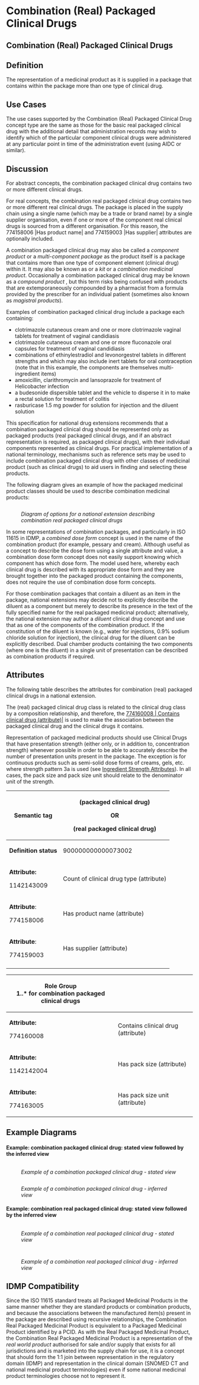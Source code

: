 # Combination (Real) Packaged Clinical Drugs

## Combination (Real) Packaged Clinical Drugs

## Definition

The representation of a medicinal product as it is supplied in a package that contains within the package more than one type of clinical drug.

## Use Cases

The use cases supported by the Combination (Real) Packaged Clinical Drug concept type are the same as those for the basic real packaged clinical drug with the additional detail that administration records may wish to identify which of the particular component clinical drugs were administered at any particular point in time of the administration event (using AIDC or similar).

## Discussion

For abstract concepts, the combination packaged clinical drug contains two or more different clinical drugs.

For real concepts, the combination real packaged clinical drug contains two or more different real clinical drugs. The package is placed in the supply chain using a single name (which may be a trade or brand name) by a single supplier organisation, even if one or more of the component real clinical drugs is sourced from a different organisation. For this reason, the 774158006 |Has product name| and 774159003 |Has supplier| attributes are optionally included.

A combination packaged clinical drug may also be called a _component product_ or a _multi-component package_ as the product itself is a package that contains more than one type of component element (clinical drug) within it. It may also be known as or a _kit_ or a _combination medicinal product_. Occasionally a combination packaged clinical drug may be known as a _compound product_ , but this term risks being confused with products that are extemporaneously compounded by a pharmacist from a formula provided by the prescriber for an individual patient (sometimes also known as _magistral products_).

Examples of combination packaged clinical drug include a package each containing:

* clotrimazole cutaneous cream and one or more clotrimazole vaginal tablets for treatment of vaginal candidiasis
* clotrimazole cutaneous cream and one or more fluconazole oral capsules for treatment of vaginal candidiasis
* combinations of ethinylestradiol and levonorgestrel tablets in different strengths and which may also include inert tablets for oral contraception (note that in this example, the components are themselves multi-ingredient items)
* amoxicillin, clarithromycin and lansoprazole for treatment of Helicobacter infection
* a budesonide dispersible tablet and the vehicle to disperse it in to make a rectal solution for treatment of colitis
* rasburicase 1.5 mg powder for solution for injection and the diluent solution

This specification for national drug extensions recommends that a combination packaged clinical drug should be represented only as packaged products (real packaged clinical drugs, and if an abstract representation is required, as packaged clinical drugs), with their individual components represented as clinical drugs. For practical implementation of a national terminology, mechanisms such as reference sets may be used to include combination packaged clinical drug with other classes of medicinal product (such as clinical drugs) to aid users in finding and selecting these products.

The following diagram gives an example of how the packaged medicinal product classes should be used to describe combination medicinal products:

<figure><img src="../../../../../.gitbook/assets/image (47).png" alt=""><figcaption><p><em>Diagram of options for a national extension describing combination real packaged clinical drugs</em></p></figcaption></figure>

In some representations of combination packages, and particularly in ISO 11615 in IDMP, a _combined dose form_ concept is used in the name of the combination product (for example, pessary and cream). Although useful as a concept to describe the dose form using a single attribute and value, a combination dose form concept does not easily support knowing which component has which dose form. The model used here, whereby each clinical drug is described with its appropriate dose form and they are brought together into the packaged product containing the components, does not require the use of combination dose form concepts.

For those combination packages that contain a diluent as an item in the package, national extensions may decide not to explicitly describe the diluent as a component but merely to describe its presence in the text of the fully specified name for the real packaged medicinal product; alternatively, the national extension may author a _diluent_ clinical drug concept and use that as one of the components of the combination product. If the constitution of the diluent is known (e.g., water for injections, 0.9% sodium chloride solution for injection), the clinical drug for the diluent can be explicitly described. Dual chamber products containing the two components (where one is the diluent) in a single unit of presentation can be described as combination products if required.

## Attributes

The following table describes the attributes for combination (real) packaged clinical drugs in a national extension.

The (real) packaged clinical drug class is related to the clinical drug class by a composition relationship, and therefore, the [774160008 | Contains clinical drug (attribute)|](http://snomed.info/id/774160008) is used to make the association between the packaged clinical drug and the clinical drugs it contains.

Representation of packaged medicinal products should use Clinical Drugs that have presentation strength (either only, or in addition to, concentration strength) whenever possible in order to be able to accurately describe the number of presentation units present in the package. The exception is for continuous products such as semi-solid dose forms of creams, gels, etc. where strength pattern 3a is used (see [Ingredient Strength Attributes](../../../../../authoring/pharmaceutical-and-biologic-product/Ingredient-Strength-Attributes_303923286.html)). In all cases, the pack size and pack size unit should relate to the denominator unit of the strength.

| **Semantic tag**                                                                               | <p>(packaged clinical drug)</p><p>OR</p><p>(real packaged clinical drug)</p>                                                                                                                                                                                                                                                                                                                                                                                                                                                                                                                                                                                                                                                                                                                                                                                                                                                                                               |
| ---------------------------------------------------------------------------------------------- | -------------------------------------------------------------------------------------------------------------------------------------------------------------------------------------------------------------------------------------------------------------------------------------------------------------------------------------------------------------------------------------------------------------------------------------------------------------------------------------------------------------------------------------------------------------------------------------------------------------------------------------------------------------------------------------------------------------------------------------------------------------------------------------------------------------------------------------------------------------------------------------------------------------------------------------------------------------------------- |
| **Definition status**                                                                          | <p>900000000000073002 |Sufficiently defined concept definition status (core metadata concept)</p><p><strong>Note</strong>: This can only be the case if extensions author concepts to represent real clinical drugs and/or product names and manufacturer / supplier organisations</p>                                                                                                                                                                                                                                                                                                                                                                                                                                                                                                                                                                                                                                                                                     |
| <p><strong>Attribute:</strong> </p><p>1142143009 |Count of clinical drug type (attribute)|</p> | <p><strong>Range</strong></p><ul><li>INT (integer)</li></ul><p><strong>Cardinality</strong></p><ul><li>1..1</li></ul><p><strong>Note</strong></p><ul><li>This attribute provides the number (count) of distinct clinical drug (concepts) present in the package.  For combination packages, this value should be greater than one</li></ul>                                                                                                                                                                                                                                                                                                                                                                                                                                                                                                                                                                                                                                |
| <p><strong>Attribute</strong>:</p><p>774158006 |Has product name (attribute)|</p>              | <ul><li><p>&#x3C; 774167006 |Product name (product name)|</p><ul><li><p>Extensions must author product name concepts within their extension using the root of </p><p><a href="http://snomed.info/id/774167006">774167006 | Product name (product name)|</a><a href="https://browser.ihtsdotools.org/?perspective=full&#x26;conceptId1=774167006&#x26;edition=MAIN/2021-07-31&#x26;release=&#x26;languages=en"> </a>from the Qualifier hierarchy</p></li></ul></li></ul><p><strong>Cardinality</strong></p><ul><li>0..1</li></ul><p><strong>Notes</strong></p><ul><li>The attribute value should represent the (authorised) product name; this may or may not be a trademarked name and is often referred to as the "brand name" (see section below)</li><li>This attribute should only be valued in the rare circumstances when the product name for the combination product is known to be different from the product name of the component real clinical drugs</li></ul> |
| <p><strong>Attribute</strong>:</p><p>774159003 |Has supplier (attribute)|</p>                  | <ul><li><p>&#x3C; 774164004 |Supplier (supplier)|</p><ul><li><p>Extensions must author concepts to value supplier organisation information within their extension using the root of </p><p><a href="http://snomed.info/id/774164004">774164004 | Supplier (supplier)|</a> from the Qualifier hierarchy</p></li></ul></li></ul><p><strong>Cardinality</strong></p><ul><li>0..1</li></ul><p><strong>Notes</strong></p><ul><li>The attribute value should represent the holder of the marketing authorisation or authorisation for supply; this may or may not be the organisation responsible for the actual manufacture of the product (see section below)</li><li>This attribute should only be valued in the rare circumstances when the supplier for the combination product is known to be different from the supplier of component real clinical drugs</li></ul>                                                                                                       |
|                                                                                                |                                                                                                                                                                                                                                                                                                                                                                                                                                                                                                                                                                                                                                                                                                                                                                                                                                                                                                                                                                            |

| <p><strong>Role Group</strong> <br>1..* for combination packaged clinical drugs</p>      |                                                                                                                                                                                                                                                                                                                                                                                                                                                                                                                                                                                                                                                                                                                                                                                                                                                                                                                                                     |
| ---------------------------------------------------------------------------------------- | --------------------------------------------------------------------------------------------------------------------------------------------------------------------------------------------------------------------------------------------------------------------------------------------------------------------------------------------------------------------------------------------------------------------------------------------------------------------------------------------------------------------------------------------------------------------------------------------------------------------------------------------------------------------------------------------------------------------------------------------------------------------------------------------------------------------------------------------------------------------------------------------------------------------------------------------------- |
| <p><strong>Attribute:</strong> </p><p>774160008 |Contains clinical drug (attribute)|</p> | <ul><li>&#x3C; 763158003 |Medicinal product (product)|</li></ul><p><strong>Cardinality</strong></p><ul><li>1..1</li></ul><p><strong>Note</strong></p><ul><li>This attribute value represents the real clinical drug that is contained in the packaged product<br>It is currently not possible to explicitly specify an expression to describe the range of (real) clinical drugs from a national extension to populate this attribute, since a range cannot currently recognise a set of concepts with a particular semantic tag - in this case "(real clinical drug)".  For the interim, the range is specified as the descendants of the root medicinal product concept: 763158003 |Medicinal product (product)|. </li></ul>                                                                                                                                                                                                                      |
| <p><strong>Attribute:</strong>  </p><p>1142142004 |Has pack size (attribute)|</p>        | <p><strong>Range</strong></p><ul><li>INT (integer)</li></ul><p><strong>Cardinality</strong></p><ul><li>1..1</li></ul><p><strong>Note</strong></p><ul><li>This attribute represents the amount or quantity of the clinical drug in the role group present in the package; for presentation strength it is the number of countable units of presentation in the package; for concentration strength it is the mass or volume of the continuous dose form in the package</li></ul>                                                                                                                                                                                                                                                                                                                                                                                                                                                                     |
| <p><strong>Attribute:</strong></p><p>774163005 |Has pack size unit (attribute)|</p>      | <ul><li>&#x3C;  767524001 |Unit of measure (qualifier value)|</li></ul><p><strong>Cardinality</strong></p><ul><li>1..1</li></ul><p><strong>Note</strong></p><ul><li>This attribute value represents the unit of measure of the pack size in the role group;  for presentation strength it is the unit of presentation in the package; for concentration strength it is the unit of mass (e.g. gram) or volume (e.g. millilitre) of the continuous dose form in the package. <br>More specific range expressions such as "One of EITHER &#x3C;732935002 | Unit of presentation (unit of presentation) OR &#x3C;258680008 | Unit of mass (qualifier value) OR &#x3C;258769000 | Unit of volume (qualifier value)" are currently not supported, nor are rules based on the strength patterns that (for example) assert "if the clinical drug has a unit of presentation of 'tablet' then the Has_pack_size_unit will be valued as 'tablet'".</li></ul> |

## Example Diagrams

#### Example: combination packaged clinical drug: stated view followed by the inferred view

<figure><img src="../../../../../.gitbook/assets/image (48).png" alt=""><figcaption><p><em>Example of a combination packaged clinical drug - stated view</em></p></figcaption></figure>

<figure><img src="../../../../../.gitbook/assets/image (49).png" alt=""><figcaption><p><em>Example of a combination packaged clinical drug - inferred view</em></p></figcaption></figure>

#### Example: combination real packaged clinical drug: stated view followed by the inferred view

<figure><img src="../../../../../.gitbook/assets/image (50).png" alt=""><figcaption><p><em>Example of a combination real packaged clinical drug - stated view</em></p></figcaption></figure>

<figure><img src="../../../../../authoring/pharmaceutical-and-biologic-product/images/308610841.png" alt=""><figcaption></figcaption></figure>

<figure><img src="../../../../../.gitbook/assets/image (51).png" alt=""><figcaption><p><em>Example of a combination real packaged clinical drug - inferred view</em></p></figcaption></figure>

## IDMP Compatibility

Since the ISO 11615 standard treats all Packaged Medicinal Products in the same manner whether they are standard products or combination products, and because the associations between the manufactured item(s) present in the package are described using recursive relationships, the Combination Real Packaged Medicinal Product is equivalent to a Packaged Medicinal Product identified by a PCID. As with the Real Packaged Medicinal Product, the Combination Real Packaged Medicinal Product is a representation of the _real world product_ authorised for sale and/or supply that exists for all jurisdictions and is marketed into the supply chain for use, it is a concept that should form the 1:1 join between representation in the regulatory domain (IDMP) and representation in the clinical domain (SNOMED CT and national medicinal product terminologies) even if some national medicinal product terminologies choose not to represent it.
